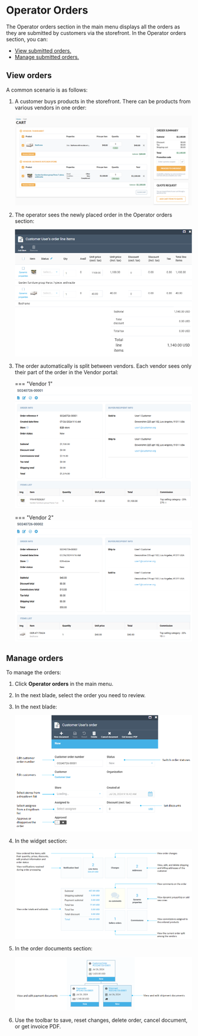 # Operator Orders

The Operator orders section in the main menu displays all the orders as they are submitted by customers via the storefront. In the Operator orders section, you can:

* [View submitted orders.](operator-orders.md#view-orders)
* [Manage submitted orders.](operator-orders.md#manage-orders)

## View orders 

A common scenario is as follows:

1. A customer buys products in the storefront. There can be products from various vendors in one order:

    ![Customer order](media/storefront-order.png)

1. The operator sees the newly placed order in the Operator orders section:

    ![Operator order](media/operator-portal-order.png)

1. The order automatically is split between vendors. Each vendor sees only their part of the order in the Vendor portal:

    === "Vendor 1"
        ![Order as seen by Vendor 1](media/order-vendor1.png)
    
    === "Vendor 2"
        ![Order as seen by Vendor 2](media/order-vendor2.png)


## Manage orders

To manage the orders:

1. Click **Operator orders** in the main menu.
1. In the next blade, select the order you need to review.
1. In the next blade:

    ![Order management](media/orders-management.png)

1. In the widget section:

    ![Order management widgets](media/orders-management-widgets.png)

1. In the order documents section:

    ![Order documents](media/order-documents-management.png)

1. Use the toolbar to save, reset changes, delete order, cancel document, or get invoice PDF.
